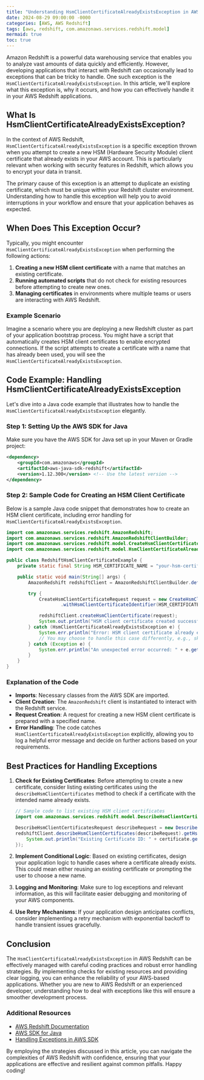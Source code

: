 ```yaml
---
title: "Understanding HsmClientCertificateAlreadyExistsException in AWS Redshift: A Technical Deep Dive"
date: 2024-08-29 09:00:00 -0000
categories: [AWS, AWS Redshift]
tags: [aws, redshift, com.amazonaws.services.redshift.model]
mermaid: true
toc: true
---
```



Amazon Redshift is a powerful data warehousing service that enables you to analyze vast amounts of data quickly and efficiently. However, developing applications that interact with Redshift can occasionally lead to exceptions that can be tricky to handle. One such exception is the `HsmClientCertificateAlreadyExistsException`. In this article, we'll explore what this exception is, why it occurs, and how you can effectively handle it in your AWS Redshift applications.

## What Is HsmClientCertificateAlreadyExistsException?

In the context of AWS Redshift, `HsmClientCertificateAlreadyExistsException` is a specific exception thrown when you attempt to create a new HSM (Hardware Security Module) client certificate that already exists in your AWS account. This is particularly relevant when working with security features in Redshift, which allows you to encrypt your data in transit.

The primary cause of this exception is an attempt to duplicate an existing certificate, which must be unique within your Redshift cluster environment. Understanding how to handle this exception will help you to avoid interruptions in your workflow and ensure that your application behaves as expected.

## When Does This Exception Occur?

Typically, you might encounter `HsmClientCertificateAlreadyExistsException` when performing the following actions:

1. **Creating a new HSM client certificate** with a name that matches an existing certificate.
2. **Running automated scripts** that do not check for existing resources before attempting to create new ones.
3. **Managing certificates** in environments where multiple teams or users are interacting with AWS Redshift.

### Example Scenario

Imagine a scenario where you are deploying a new Redshift cluster as part of your application bootstrap process. You might have a script that automatically creates HSM client certificates to enable encrypted connections. If the script attempts to create a certificate with a name that has already been used, you will see the `HsmClientCertificateAlreadyExistsException`.

## Code Example: Handling HsmClientCertificateAlreadyExistsException

Let's dive into a Java code example that illustrates how to handle the `HsmClientCertificateAlreadyExistsException` elegantly.

### Step 1: Setting Up the AWS SDK for Java

Make sure you have the AWS SDK for Java set up in your Maven or Gradle project:

```xml
<dependency>
    <groupId>com.amazonaws</groupId>
    <artifactId>aws-java-sdk-redshift</artifactId>
    <version>1.12.300</version> <!-- Use the latest version -->
</dependency>
```

### Step 2: Sample Code for Creating an HSM Client Certificate

Below is a sample Java code snippet that demonstrates how to create an HSM client certificate, including error handling for `HsmClientCertificateAlreadyExistsException`.

```java
import com.amazonaws.services.redshift.AmazonRedshift;
import com.amazonaws.services.redshift.AmazonRedshiftClientBuilder;
import com.amazonaws.services.redshift.model.CreateHsmClientCertificateRequest;
import com.amazonaws.services.redshift.model.HsmClientCertificateAlreadyExistsException;

public class RedshiftHsmClientCertificateExample {
    private static final String HSM_CERTIFICATE_NAME = "your-hsm-certificate-name";

    public static void main(String[] args) {
        AmazonRedshift redshiftClient = AmazonRedshiftClientBuilder.defaultClient();

        try {
            CreateHsmClientCertificateRequest request = new CreateHsmClientCertificateRequest()
                    .withHsmClientCertificateIdentifier(HSM_CERTIFICATE_NAME);

            redshiftClient.createHsmClientCertificate(request);
            System.out.println("HSM client certificate created successfully!");
        } catch (HsmClientCertificateAlreadyExistsException e) {
            System.err.println("Error: HSM client certificate already exists. " + e.getMessage());
            // You may choose to handle this case differently, e.g., skip creation or update logic
        } catch (Exception e) {
            System.err.println("An unexpected error occurred: " + e.getMessage());
        }
    }
}
```

### Explanation of the Code

- **Imports**: Necessary classes from the AWS SDK are imported.
- **Client Creation**: The `AmazonRedshift` client is instantiated to interact with the Redshift service.
- **Request Creation**: A request for creating a new HSM client certificate is prepared with a specified name.
- **Error Handling**: The code catches `HsmClientCertificateAlreadyExistsException` explicitly, allowing you to log a helpful error message and decide on further actions based on your requirements.

## Best Practices for Handling Exceptions

1. **Check for Existing Certificates**: Before attempting to create a new certificate, consider listing existing certificates using the `describeHsmClientCertificates` method to check if a certificate with the intended name already exists.
   
   ```java
   // Sample code to list existing HSM client certificates
   import com.amazonaws.services.redshift.model.DescribeHsmClientCertificatesRequest;

   DescribeHsmClientCertificatesRequest describeRequest = new DescribeHsmClientCertificatesRequest();
   redshiftClient.describeHsmClientCertificates(describeRequest).getHsmClientCertificates().forEach(certificate -> {
       System.out.println("Existing Certificate ID: " + certificate.getHsmClientCertificateIdentifier());
   });
   ```

2. **Implement Conditional Logic**: Based on existing certificates, design your application logic to handle cases where a certificate already exists. This could mean either reusing an existing certificate or prompting the user to choose a new name.

3. **Logging and Monitoring**: Make sure to log exceptions and relevant information, as this will facilitate easier debugging and monitoring of your AWS components.

4. **Use Retry Mechanisms**: If your application design anticipates conflicts, consider implementing a retry mechanism with exponential backoff to handle transient issues gracefully.

## Conclusion

The `HsmClientCertificateAlreadyExistsException` in AWS Redshift can be effectively managed with careful coding practices and robust error handling strategies. By implementing checks for existing resources and providing clear logging, you can enhance the reliability of your AWS-based applications. Whether you are new to AWS Redshift or an experienced developer, understanding how to deal with exceptions like this will ensure a smoother development process.

### Additional Resources

- [AWS Redshift Documentation](https://docs.aws.amazon.com/redshift/latest/mgmt/welcome.html)
- [AWS SDK for Java](https://aws.amazon.com/sdk-for-java/)
- [Handling Exceptions in AWS SDK](https://docs.aws.amazon.com/sdk-for-java/latest/developer-guide/java-sdk-exceptions.html)

By employing the strategies discussed in this article, you can navigate the complexities of AWS Redshift with confidence, ensuring that your applications are effective and resilient against common pitfalls. Happy coding!